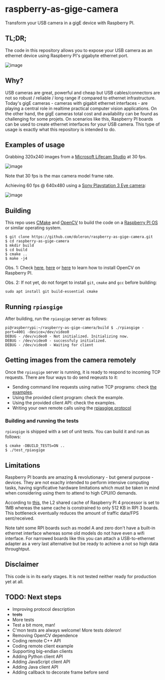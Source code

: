 # raspberry-as-gige-camera

Transform your USB camera in a gigE device with Raspberry PI.

## TL;DR;

The code in this repository allows you to expose your USB camera as an ethernet device using Raspberry PI's gigabyte ethernet port.

![image](https://user-images.githubusercontent.com/9665358/130965792-e9bc97ef-f7de-4e65-ac04-72f85d3257f2.png)

## Why?

USB cameras are great, powerful and cheap but USB cables/connectors are not so robust / reliable / long range if compared to ethernet infrastructure. Today's gigE cameras - cameras with gigabit ethernet interfaces - are playing a central role in realtime practical computer vision applications. On the other hand, the gigE cameras total cost and availability can be found as challenging for some projets. On scenarios like this, Raspberry PI boards can be used to create ethernet interfaces for your USB camera. This type of usage is exactly what this repository is intended to do.

## Examples of usage

Grabbing 320x240 images from a [Microsoft Lifecam Studio](https://www.microsoft.com/en-ww/accessories/products/webcams/lifecam-studio) at 30 fps.

![image](https://user-images.githubusercontent.com/9665358/130779743-b97e4d8d-5367-46c5-9202-b6bdd8eb7154.png)

Note that 30 fps is the max camera model frame rate.

Achieving 60 fps @ 640x480 using a [Sony Playstation 3 Eye camera](https://en.wikipedia.org/wiki/PlayStation_Eye):

![image](https://user-images.githubusercontent.com/9665358/130841632-068dc38e-1f1d-4212-993f-d3e9ebe54040.png)

## Building

This repo uses [CMake](https://cmake.org/) and [OpenCV](https://opencv.org/) to build the code on a [Raspberry PI OS](https://www.raspberrypi.org/software/) or similar operating system.

```
$ git clone https://github.com/doleron/raspberry-as-gige-camera.git
$ cd raspberry-as-gige-camera
$ mkdir build
$ cd build
$ cmake ..
$ make -j4
```

Obs. 1: Check [here](https://www.pyimagesearch.com/2018/09/26/install-opencv-4-on-your-raspberry-pi/), [here](https://www.jeremymorgan.com/tutorials/raspberry-pi/how-to-install-opencv-raspberry-pi/) or [here](https://learnopencv.com/install-opencv-4-on-raspberry-pi/) to learn how to install OpenCV on Raspberry PI.

Obs. 2: If not yet, do not forget to install `git`, `cmake` and `gcc` before building:

```
sudo apt install git build-essential cmake
```

## Running `rpiasgige`

After building, run the `rpiasgige` server as follows:

```
pi@raspberrypi:~/raspberry-as-gige-camera/build $ ./rpiasgige -port=4001 -device=/dev/video0
DEBUG - /dev/video0 - Not initialized. Initializing now.
DEBUG - /dev/video0 - successfuly initialized.
DEBUG - /dev/video0 - Waiting for client
```

## Getting images from the camera remotely

Once the `rpiasgige` server is running, it is ready to respond to incoming TCP requests. There are four ways to do send reqeusts to it:

- Sending command line requests using native TCP programs: check [the examples](https://github.com/doleron/raspberry-as-gige-camera/blob/main/command-line-examples.MD).
- Using the provided client program: check the example.
- Using the provided client API: check the examples.
- Writing your own remote calls using the [rpiasgige protocol](https://github.com/doleron/raspberry-as-gige-camera/blob/main/protocol.MD)

### Building and running the tests

`rpiasgige` is shipped with a set of unit tests. You can build it and run as follows:

```
$ cmake -DBUILD_TESTS=ON ..
$ ./test_rpiasgige 
```

## Limitations

Raspberry PI boards are amazing & revolutionary - but general purpose - devices. They are not exaclty intended to perform intensive computing tasks, having significative hardware limitations which must be taken in mind when considering using them to attend to high CPU/IO demands.

According to [this](https://www.raspberrypi.org/documentation/computers/processors.html), the L2 shared cache of Raspberry PI 4 processor is set to 1MB whereas the same cache is constrained to only 512 KB in RPI 3 boards. This bottleneck eventually reduces the amount of traffic data/FPS sent/received.

Note taht some RPI boards such as model A and zero don't have a built-in ethernet interface whereas some old models do not have even a wifi interface. For narrowed boards like this you can attach a USB-to-ethernet adapter as a very last alternative but be ready to achieve a not so high data throughtput.

## Disclaimer

This code is in its early stages. It is not tested neither ready for production yet at all.

## TODO: Next steps

- Improving protocol description
- ~~tests~~
- More tests
- Test a bit more, man!
- C'mon tests are always welcome! More tests doleron!
- Removing OpenCV dependence
- Coding remote C++ API
- Coding remote client example
- Supporting big-endian clients
- Adding Python client API
- Adding JavaScript client API
- Adding Java client API
- Adding callback to decorate frame before send

